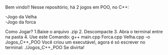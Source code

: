 Bem vindo!! 
Nesse repositório, há 2 jogos em POO, no C++: <br>
<ul></ul>
-Jogo da Velha<br>
-Jogo da forca<br>

Como Jogar? 
1.Baixe o arquivo .zip
2. Descompacte
3.  Abra o terminal entre na pasta 
4. Use este Comando:
g++ main.cpp Forca.cpp Velha.cpp -o Jogos_C++_POO
Você criou um executável, agora é só escrever no terminal:
./Jogos_C++_POO
Se divirta!

